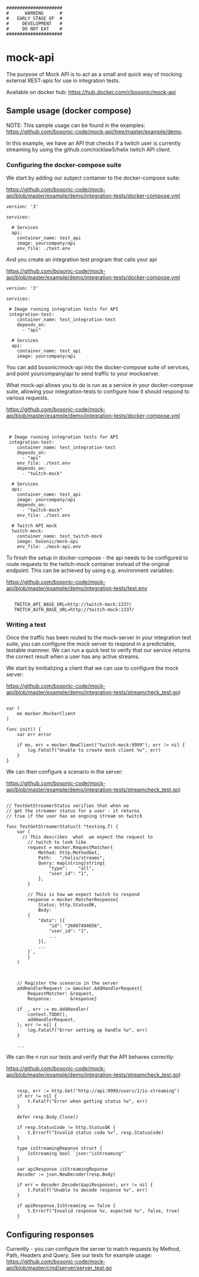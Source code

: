 
```
##################### 
#      WARNING      # 
#   EARLY STAGE OF  #
#     DEVELOPMENT   #
#     DO NOT EAT    #
#####################
```
# mock-api 

The purpose of Mock API is to act as a small and quick way of mocking external REST-apis for use in integration tests. 

Available on docker hub:
https://hub.docker.com/r/bosonic/mock-api

## Sample usage  (docker compose)

NOTE: This sample usage can be found in the examples: https://github.com/bosonic-code/mock-api/tree/master/example/demo. 

In this example, we have an API that checks if a twitch user is currently streaming by using the github.com/nicklaw5/helix twitch API client. 


### Configuring the docker-compose suite
We start by adding our subject container to the docker-compose suite:


https://github.com/bosonic-code/mock-api/blob/master/example/demo/integration-tests/docker-compose.yml
``` 
version: '3'

services:

  # Services
  api:
    container_name: test_api
    image: yourcompany/api
    env_file: ./test.env
```

And  you create an integration test program that calls your api

https://github.com/bosonic-code/mock-api/blob/master/example/demo/integration-tests/docker-compose.yml
```
version: '3'

services:

 # Image running integration tests for API
 integration-test:
    container_name: test_integration-test
    depends_on:
      - "api"

  # Services
  api:
    container_name: test_api
    image: yourcompany/api

```

You  can  add bosonic/mock-api into the docker-compose suite of services, and point yourcompany/api to send traffic to your mockserver. 

What  mock-api allows you to do is run as a service in your docker-compose suite, allowing your integration-tests to configure how it should respond to various requests.

https://github.com/bosonic-code/mock-api/blob/master/example/demo/integration-tests/docker-compose.yml
```


 # Image running integration tests for API
 integration-test:
    container_name: test_integration-test
    depends_on:
      - "api"
    env_file: ./test.env
    depends_on:
      - "twitch-mock"

  # Services
  api:
    container_name: test_api
    image: yourcompany/api
    depends_on:
      - "twitch-mock"
    env_file: ./test.env

  # Twitch API mock
  twitch-mock:
    container_name: test_twitch-mock
    image: bosonic/mock-api
    env_file: ./mock-api.env

```

To finish the setup in docker-compose - the api needs to be configured to route requests to the twitch-mock container instead of the original endpoint. This can be achieved by using e.g. environment variables:

https://github.com/bosonic-code/mock-api/blob/master/example/demo/integration-tests/test.env
 ```

    TWITCH_API_BASE_URL=http://twitch-mock:1337/
    TWITCH_AUTH_BASE_URL=http://twitch-mock:1337/

 ``` 

### Writing a test 
 Once the traffic has been routed to the mock-server in your integration test suite, you can configure the mock server to respond in a predictable, testable mannner. We can run a quick test to verify that our service returns the  correct result when a user has any active streams. 

 We start by innitializing a client that we can use to configure the mock server:

https://github.com/bosonic-code/mock-api/blob/master/example/demo/integration-tests/streamcheck_test.go)
```

var (
	mo mocker.MockerClient
)

func init() {
	var err error

	if mo, err = mocker.NewClient("twitch-mock:9999"); err != nil {
		log.Fatalf("Unable to create mock client %v", err)
	}
}

```

We can then configure a scenario in the server:

https://github.com/bosonic-code/mock-api/blob/master/example/demo/integration-tests/streamcheck_test.go)
```

// TestGetStreamerStatus verifies that when we
// get the streamer status for a user - it returns
// true if the user has an ongoing stream on twitch

func TestGetStreamerStatus(t *testing.T) {
	var (
	  // This describes  what  we expect the request to
		// twitch to look like
		request = mocker.RequestMatcher{
			Method: http.MethodGet,
			Path:   "/helix/streams",
			Query: map[string]string{
				"type":    "all",
				"user_id": "1",
			},
		}

		// This is how we expect twitch to respond
		response = mocker.MatcherResponse{
			Status: http.StatusOK,
			Body: `
		{
			"data": [{
				"id": "26007494656",
				"user_id": "1",
				...
			}],
            ...
		}`,
		}
	)



	// Register the scenario in the server
	addHandlerRequest := &mocker.AddHandlerRequest{
		RequestMatcher: &request,
		Response:       &response}

	if _, err := mo.AddHandler(
		context.TODO(),
		addHandlerRequest,
	); err != nil {
		log.Fatalf("Error setting up handle %v", err)
	}

    ...
```

We can the n run our tests and verify that the API behaves correctly:

https://github.com/bosonic-code/mock-api/blob/master/example/demo/integration-tests/streamcheck_test.go)
```

	resp, err := http.Get("http://api:9999/users/1/is-streaming")
	if err != nil {
		t.Fatalf("Error when getting status %v", err)
	}

	defer resp.Body.Close()

	if resp.StatusCode != http.StatusOK {
		t.Errorf("Invalid status code %v", resp.StatusCode)
	}

	type isStreamingReponse struct {
		IsStreaming bool `json:"isStreaming"`
	}

	var apiResponse isStreamingReponse
	decoder := json.NewDecoder(resp.Body)

	if err = decoder.Decode(&apiResponse); err != nil {
		t.Fatalf("Unable to decode response %v", err)
	}

	if apiResponse.IsStreaming == false {
		t.Errorf("Invalid response %v, expected %v", false, true)
	}

```

## Configuring responses

Currently - you can configure the server to match requests by Method, Path, Headers and Query. See our tests for example usage: https://github.com/bosonic-code/mock-api/blob/master/cmd/server/server_test.go

